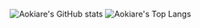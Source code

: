 <p align="center"><img src="https://github-readme-stats.vercel.app/api?username=aokiare&count_private=true&hide_border=true&icon_color=bd93f9&bg_color=282a36&text_color=ffffff&show_icons=true&hide_rank=true&hide_title=true&hide=issues,stars" alt = "Aokiare's GitHub stats"> <img src="https://github-readme-stats.vercel.app/api/top-langs/?username=aokiare&hide_border=true&title_color=bd93f9&layout=compact&bg_color=282a36&text_color=ffffff&exclude_repo=aokiare.github.io&langs_count=2" alt = "Aokiare's Top Langs"></p>
